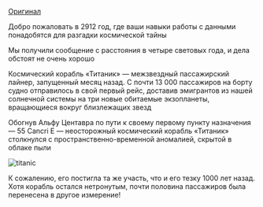 [Оригинал](https://www.kaggle.com/competitions/spaceship-titanic/overview)

Добро пожаловать в 2912 год, где ваши навыки работы с данными понадобятся для разгадки космической тайны

Мы получили сообщение с расстояния в четыре световых года, и дела обстоят не очень хорошо

Космический корабль «Титаник» — межзвездный пассажирский лайнер, запущенный месяц назад. С почти 13 000 пассажиров на борту судно отправилось в свой первый рейс, доставив эмигрантов из нашей солнечной системы на три новые обитаемые экзопланеты, вращающиеся вокруг близлежащих звезд

Обогнув Альфу Центавра по пути к своему первому пункту назначения — 55 Cancri E — неосторожный космический корабль «Титаник» столкнулся с пространственно-временной аномалией, скрытой в облаке пыли

![titanic](https://storage.googleapis.com/kaggle-media/competitions/Spaceship%20Titanic/joel-filipe-QwoNAhbmLLo-unsplash.jpg)

К сожалению, его постигла та же участь, что и его тезку 1000 лет назад. Хотя корабль остался нетронутым, почти половина пассажиров была перенесена в другое измерение!